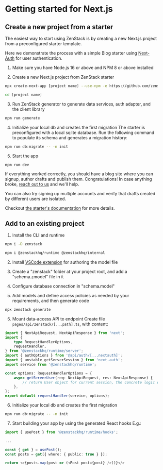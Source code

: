 # Getting started for Next.js

## Create a new project from a starter

The easiest way to start using ZenStack is by creating a new Next.js project from a preconfigured starter template.

Here we demonstrate the process with a simple Blog starter using [Next-Auth](https://next-auth.js.org/) for user authentication.

1. Make sure you have Node.js 16 or above and NPM 8 or above installed

2. Create a new Next.js project from ZenStack starter

```bash
npx create-next-app [project name] --use-npm -e https://github.com/zenstackhq/nextjs-auth-starter

cd [project name]
```

3. Run ZenStack generator to generate data services, auth adapter, and the client library

```bash
npm run generate
```

4. Initialize your local db and creates the first migration
   The starter is preconfigured with a local sqlite database. Run the following command to populate its schema and generates a migration history:

```bash
npm run db:migrate -- -n init
```

5. Start the app

```bash
npm run dev
```

If everything worked correctly, you should have a blog site where you can signup, author drafts and publish them. Congratulations! In case anything broke, [reach out to us](#reach-out-to-us-for-issues-feedback-and-ideas) and we'll help.

You can also try signing up multiple accounts and verify that drafts created by different users are isolated.

Checkout [the starter's documentation](https://github.com/zenstackhq/nextjs-auth-starter#readme) for more details.

## Add to an existing project

1. Install the CLI and runtime

```bash
npm i -D zenstack

npm i @zenstackhq/runtime @zenstackhq/internal
```

2. Install [VSCode extension](https://marketplace.visualstudio.com/items?itemName=zenstack.zenstack) for authoring the model file

3. Create a "zenstack" folder at your project root, and add a "schema.zmodel" file in it

4. Configure database connection in "schema.model"

5. Add models and define access policies as needed by your requirements, and then generate code

```bash
npx zenstack generate
```

5. Mount data-access API to endpoint
   Create file `pages/api/zenstack/[...path].ts`, with content:

```ts
import { NextApiRequest, NextApiResponse } from 'next';
import {
    type RequestHandlerOptions,
    requestHandler,
} from '@zenstackhq/runtime/server';
import { authOptions } from '@api/auth/[...nextauth]';
import { unstable_getServerSession } from 'next-auth';
import service from '@zenstackhq/runtime';

const options: RequestHandlerOptions = {
    async getServerUser(req: NextApiRequest, res: NextApiResponse) {
        // return User object for current session, the concrete logic depends on how you authenticate users and maintain sessions
    },
};
export default requestHandler(service, options);
```

6. Initialize your local db and creates the first migration

```bash
npm run db:migrate -- -n init
```

7. Start building your app by using the generated React hooks
   E.g.:

```ts
import { usePost } from '@zenstackhq/runtime/hooks';

...

const { get } = usePost();
const posts = get({ where: { public: true } });

return <>{posts.map(post => (<Post post={post} />))}</>
```

